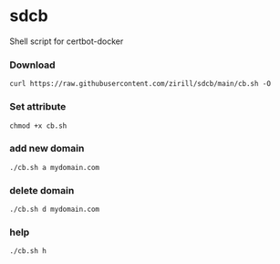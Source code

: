 # sdcb
Shell script for certbot-docker 


### Download
```
curl https://raw.githubusercontent.com/zirill/sdcb/main/cb.sh -O 
```

### Set attribute
```
chmod +x cb.sh
```

### add new domain
```
./cb.sh a mydomain.com
```

### delete domain
```
./cb.sh d mydomain.com
```


### help
```
./cb.sh h
```

